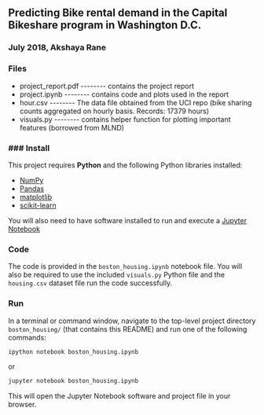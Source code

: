 ## Predicting Bike rental demand in the Capital Bikeshare program in Washington D.C.
### July 2018, Akshaya Rane

### Files

 - project_report.pdf   -------- contains the project report 
 - project.ipynb                 -------- contains code and plots used in the report
 - hour.csv                      -------- The data file obtained from the UCI repo (bike sharing counts aggregated on hourly basis. Records: 17379 hours)
 - visuals.py                    -------- contains helper function for plotting important features (borrowed from MLND)
   
### ### Install

This project requires **Python** and the following Python libraries installed:

- [NumPy](http://www.numpy.org/)
- [Pandas](http://pandas.pydata.org/)
- [matplotlib](http://matplotlib.org/)
- [scikit-learn](http://scikit-learn.org/stable/)

You will also need to have software installed to run and execute a [Jupyter Notebook](http://ipython.org/notebook.html)

### Code

The code is provided in the `boston_housing.ipynb` notebook file. You will also be required to use the included `visuals.py` Python file and the `housing.csv` dataset file run the code successfully. 

### Run

In a terminal or command window, navigate to the top-level project directory `boston_housing/` (that contains this README) and run one of the following commands:

```bash
ipython notebook boston_housing.ipynb
```  
or
```bash
jupyter notebook boston_housing.ipynb
```

This will open the Jupyter Notebook software and project file in your browser.
